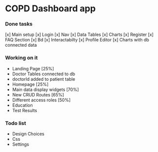 # COPD Dashboard app

### Done tasks

[x] Main setup
[x] Login
[x] Nav
[x] Data Tables
[x] Charts
[x] Register
[x] FAQ Section
[x] Bd
[x] Interactabilty
[x] Profile Editor
[x] Charts with db connected data






### Working on it
- Landing Page [25%]
- Doctor Tables connected to db 
- doctorId added to patient table
- Homepage [25%]
- Main data display widgets [70%]
- New CRUD Routes [65%]
- Different access roles [50%]
- Education
- Test Results






### Todo list
- Design Choices
- Css
- Settings


